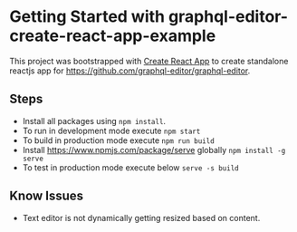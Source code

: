 # Getting Started with graphql-editor-create-react-app-example

This project was bootstrapped with [Create React App](https://github.com/facebook/create-react-app) to create standalone reactjs app for https://github.com/graphql-editor/graphql-editor.

## Steps
- Install all packages using `npm install`.
- To run in development mode execute `npm start`
- To build in production mode execute `npm run build`
- Install https://www.npmjs.com/package/serve globally 
	`npm install -g serve`
- To test in production mode execute below
	`serve -s build`

## Know Issues
- Text editor is not dynamically getting resized based on content.

